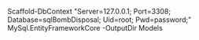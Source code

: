 Scaffold-DbContext "Server=127.0.0.1; Port=3308; Database=sqlBombDisposal; Uid=root; Pwd=password;" MySql.EntityFrameworkCore -OutputDir Models